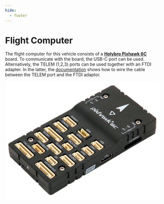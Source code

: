 ```yaml
---
hide:
  - footer
---
```


# Flight Computer

The flight computer for this vehicle consists of a [**Holybro Pixhawk 6C**](https://holybro.com/collections/autopilots-peripheral/products/pixhawk-6c) board. To communicate with the board, the USB-C port can be used. Alternatively, the TELEM (1,2,3) ports can be used together with an FTDI adapter. In the latter, the [documentation](https://docs.px4.io/v1.12/en/companion_computer/pixhawk_companion.html) shows how to wire the cable between the TELEM port and the FTDI adaptor.

![Flifht Computer](../../../assets/pixhawk6c.png "Flifht Computer")